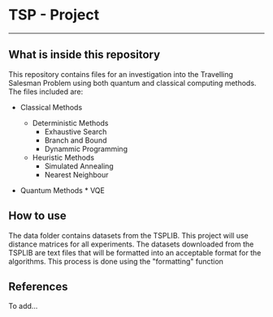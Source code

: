 # TSP - Project

***

## What is inside this repository

This repository contains files for an investigation into the Travelling Salesman Problem using both quantum and classical computing methods. The files included are:

* Classical Methods
	* Deterministic Methods
		* Exhaustive Search
		* Branch and Bound
		* Dynammic Programming
	* Heuristic Methods
		* Simulated Annealing
		* Nearest Neighbour


* Quantum Methods
	        * VQE 


## How to use

The data folder contains datasets from the TSPLIB. This project will use distance matrices for all experiments. The datasets downloaded from the TSPLIB are text files that will be formatted into an acceptable format for the algorithms. This process is done using the "formatting" function
 


## References

To add...

